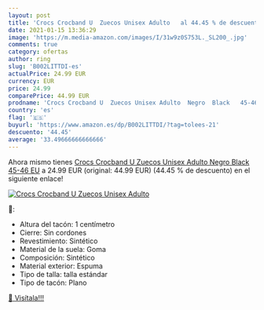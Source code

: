 ```yaml
---
layout: post
title: 'Crocs Crocband U  Zuecos Unisex Adulto   al 44.45 % de descuento'
date: 2021-01-15 13:36:29
image: 'https://m.media-amazon.com/images/I/31w9z0S753L._SL200_.jpg'
comments: true
category: ofertas
author: ring
slug: 'B002LITTDI-es'
actualPrice: 24.99 EUR
currency: EUR
price: 24.99
comparePrice: 44.99 EUR
prodname: 'Crocs Crocband U  Zuecos Unisex Adulto  Negro  Black   45-46 EU'
country: 'es'
flag: '🇪🇸'
buyurl: 'https://www.amazon.es/dp/B002LITTDI/?tag=tolees-21'
descuento: '44.45'
average: '33.49666666666666'
---
```


Ahora mismo tienes [Crocs Crocband U  Zuecos Unisex Adulto  Negro  Black   45-46 EU](https://www.amazon.es/dp/B002LITTDI/?tag=tolees-21) a 24.99 EUR (original: 44.99 EUR) (44.45 %  de descuento) en el siguiente enlace!

[![Crocs Crocband U  Zuecos Unisex Adulto  ](https://m.media-amazon.com/images/I/31w9z0S753L._SL200_.jpg)](https://www.amazon.es/dp/B002LITTDI/?tag=tolees-21)

🔎:

- Altura del tacón: 1 centímetro
- Cierre: Sin cordones
- Revestimiento: Sintético
- Material de la suela: Goma
- Composición: Sintético
- Material exterior: Espuma
- Tipo de talla: talla estándar
- Tipo de tacón: Plano

[🛒 Visítala!!!](https://www.amazon.es/dp/B002LITTDI/?tag=tolees-21)
